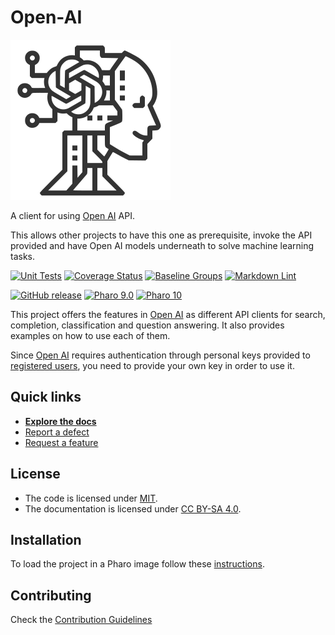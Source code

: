 # Open-AI

![Logo](assets/logo.svg)

A client for using [Open AI](https://beta.openai.com/docs/introduction) API.

This allows other projects to have this one as prerequisite, invoke the API
provided and have Open AI models underneath to solve machine learning tasks.

[![Unit Tests](https://github.com/pharo-ai/Open-AI/actions/workflows/unit-tests.yml/badge.svg)](https://github.com/pharo-ai/Open-AI/actions/workflows/unit-tests.yml)
[![Coverage Status](https://codecov.io/github/pharo-ai/Open-AI/coverage.svg?branch=release-candidate)](https://codecov.io/gh/pharo-ai/Open-AI/branch/release-candidate)
[![Baseline Groups](https://github.com/pharo-ai/Open-AI/actions/workflows/loading-groups.yml/badge.svg)](https://github.com/pharo-ai/Open-AI/actions/workflows/loading-groups.yml)
[![Markdown Lint](https://github.com/pharo-ai/Open-AI/actions/workflows/markdown-lint.yml/badge.svg)](https://github.com/pharo-ai/Open-AI/actions/workflows/markdown-lint.yml)

[![GitHub release](https://img.shields.io/github/release/pharo-ai/Open-AI.svg)](https://github.com/pharo-ai/Open-AI/releases/latest)
[![Pharo 9.0](https://img.shields.io/badge/Pharo-9.0-informational)](https://pharo.org)
[![Pharo 10](https://img.shields.io/badge/Pharo-10-informational)](https://pharo.org)

This project offers the features in [Open AI](https://beta.openai.com/docs/introduction)
as different API clients for search, completion, classification and question
answering. It also provides examples on how to use each of them.

Since [Open AI](https://beta.openai.com/docs/introduction) requires authentication
through personal keys provided to [registered users](https://beta.openai.com/signup),
you need to provide your own key in order to use it.

## Quick links

- [**Explore the docs**](docs/README.md)
- [Report a defect](https://github.com/pharo-ai/Open-AI/issues/new?labels=Type%3A+Defect)
- [Request a feature](https://github.com/pharo-ai/Open-AI/issues/new?labels=Type%3A+Feature)

## License

- The code is licensed under [MIT](LICENSE).
- The documentation is licensed under [CC BY-SA 4.0](http://creativecommons.org/licenses/by-sa/4.0/).

## Installation

To load the project in a Pharo image follow these [instructions](docs/how-to/how-to-load-in-pharo.md).

## Contributing

Check the [Contribution Guidelines](CONTRIBUTING.md)
